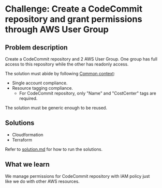 # Challenge: Create a CodeCommit repository and grant permissions through AWS User Group

## Problem description

Create a CodeCommit repository and 2 AWS User Group. One group has full access to this repository while the other has readonly access.

The solution must abide by following [Common context](/README.md#common-context):
  * Single account compliance.
  * Resource tagging compliance.
    * For CodeCommit repository, only "Name" and "CostCenter" tags are required.

The solution must be generic enough to be reused.

## Solutions

- Cloudformation
- Terraform

Refer to [solution.md](/docs/solution.md) for how to run the solutions.

## What we learn

We manage permissions for CodeCommit repository with IAM policy just like we do with other AWS resources.
